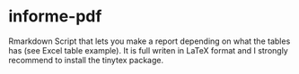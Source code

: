 # informe-pdf
Rmarkdown Script that lets you make a report depending on what the tables has (see Excel table example). It is full writen in LaTeX format and I strongly recommend to install the tinytex package.

